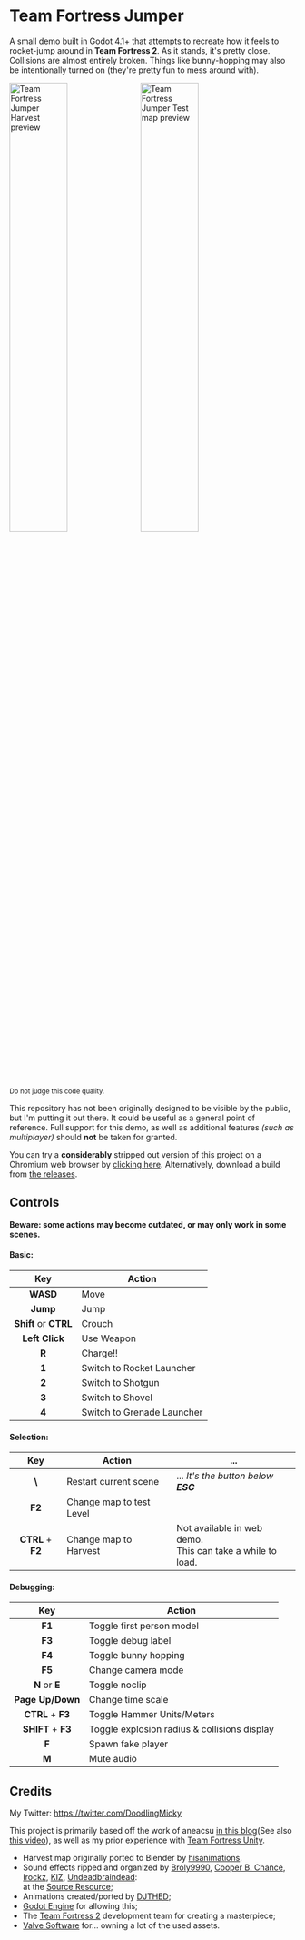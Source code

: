 # Team Fortress Jumper
A small demo built in Godot 4.1+ that attempts to recreate how it feels to rocket-jump around in **Team Fortress 2**.
As it stands, it's pretty close. Collisions are almost entirely broken. Things like bunny-hopping may also be intentionally turned on (they're pretty fun to mess around with).

<img width="45%" alt="Team Fortress Jumper Harvest preview" src="https://github.com/Mickeon/team-fortress-jumper/assets/66727710/2b6b756d-82e6-4af9-9e2f-8cf5a100eed8">
<img width="45%" alt="Team Fortress Jumper Test map preview" src="https://github.com/Mickeon/team-fortress-jumper/assets/66727710/7846da8f-d52c-46cc-882e-41141fe12f63">

<sup> Do not judge this code quality. </sup>

This repository has not been originally designed to be visible by the public, but I'm putting it out there. It could be useful as a general point of reference. 
Full support for this demo, as well as additional features _(such as multiplayer)_ should **not** be taken for granted.

You can try a **considerably** stripped out version of this project on a Chromium web browser by [clicking here](https://mickeon.itch.io/team-fortress-jumper).
Alternatively, download a build from [the releases](https://github.com/Mickeon/team-fortress-jumper/releases/tag/Demo).

## Controls

**Beware: some actions may become outdated, or may only work in some scenes.**

#### Basic:
| Key | Action |
| :-: | --- |
| **WASD** | Move
| **Jump** | Jump
| **Shift** or **CTRL** | Crouch
| **Left Click** | Use Weapon
| **R** | Charge!!
| **1** | Switch to Rocket Launcher
| **2** | Switch to Shotgun
| **3** | Switch to Shovel
| **4** | Switch to Grenade Launcher


#### Selection:
| Key | Action | ... |
| :-: | --- | --- |
| **\\** | Restart current scene | ... _It's the button below **ESC**_
| **F2** | Change map to test Level 
| **CTRL** + **F2** | Change map to Harvest | Not available in web demo.<br>This can take a while to load.

#### Debugging:
| Key | Action |
| :-: | --- |
| **F1** | Toggle first person model
| **F3** | Toggle debug label
| **F4** | Toggle bunny hopping
| **F5** | Change camera mode
| **N** or **E** | Toggle noclip
| **Page Up/Down** | Change time scale
| **CTRL** + **F3** | Toggle Hammer Units/Meters
| **SHIFT** + **F3** | Toggle explosion radius & collisions display
| **F** | Spawn fake player
| **M** | Mute audio


## Credits

My Twitter: https://twitter.com/DoodlingMicky

This project is primarily based off the work of aneacsu [in this blog](https://aneacsu.com/blog/2023/04/09/quake-movement-godot)(See also [this video](https://www.youtube.com/watch?v=ssU6ec_um78)), as well as my prior experience with [Team Fortress Unity](https://www.youtube.com/watch?v=4WNybhStAE0).

- Harvest map originally ported to Blender by [hisanimations](https://www.youtube.com/@hisanimations).
- Sound effects ripped and organized by [Broly9990](https://www.sounds-resource.com/submitter/Broly9990/), [Cooper B. Chance](https://www.sounds-resource.com/submitter/Cooper+B.+Chance/), [Irockz](https://www.sounds-resource.com/submitter/Irockz/), [KIZ](https://www.sounds-resource.com/submitter/KIZ/), [Undeadbraindead](https://www.sounds-resource.com/submitter/Undeadbraindead/):
	<br>at the [Source Resource](https://www.sounds-resource.com/pc_computer/tf2/sound/18547/);
- Animations created/ported by [DJTHED](https://www.youtube.com/c/djthed);
- [Godot Engine](https://godotengine.org/) for allowing this;
- The [Team Fortress 2](https://www.teamfortress.com/) development team for creating a masterpiece;
- [Valve Software](https://www.valvesoftware.com/it/) for... owning a lot of the used assets.

